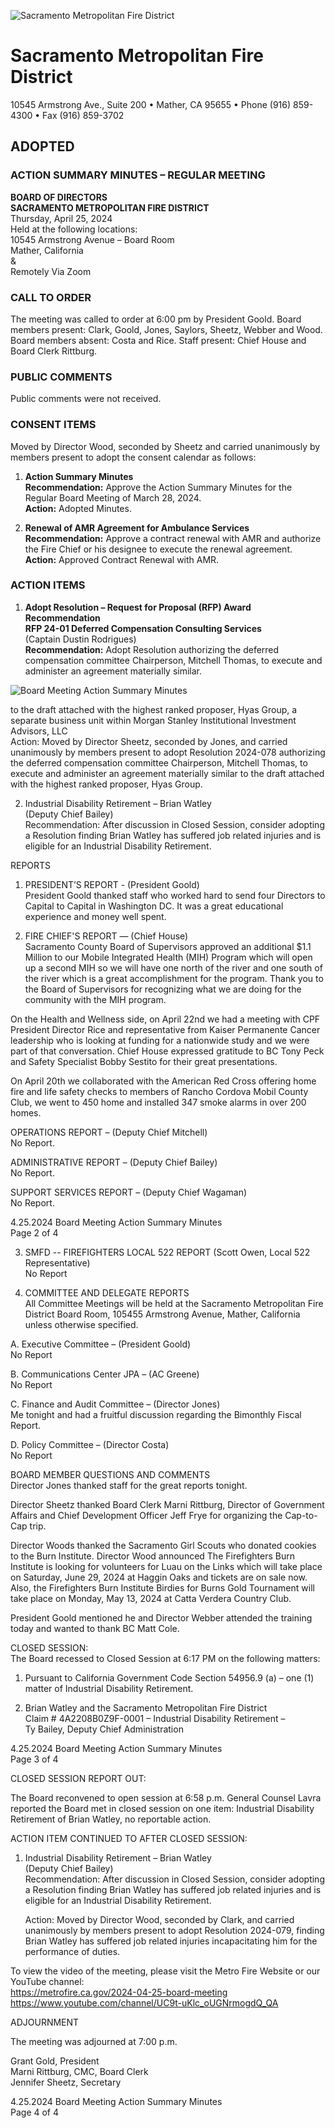 <!-- Page 1 -->
![Sacramento Metropolitan Fire District](https://via.placeholder.com/150)

# Sacramento Metropolitan Fire District
10545 Armstrong Ave., Suite 200 • Mather, CA 95655 • Phone (916) 859-4300 • Fax (916) 859-3702

## ADOPTED
### ACTION SUMMARY MINUTES – REGULAR MEETING

**BOARD OF DIRECTORS**  
**SACRAMENTO METROPOLITAN FIRE DISTRICT**  
Thursday, April 25, 2024  
Held at the following locations:  
10545 Armstrong Avenue – Board Room  
Mather, California  
&  
Remotely Via Zoom

### CALL TO ORDER
The meeting was called to order at 6:00 pm by President Goold. Board members present: Clark, Goold, Jones, Saylors, Sheetz, Webber and Wood. Board members absent: Costa and Rice. Staff present: Chief House and Board Clerk Rittburg.

### PUBLIC COMMENTS
Public comments were not received.

### CONSENT ITEMS
Moved by Director Wood, seconded by Sheetz and carried unanimously by members present to adopt the consent calendar as follows:

1. **Action Summary Minutes**  
   **Recommendation:** Approve the Action Summary Minutes for the Regular Board Meeting of March 28, 2024.  
   **Action:** Adopted Minutes.

2. **Renewal of AMR Agreement for Ambulance Services**  
   **Recommendation:** Approve a contract renewal with AMR and authorize the Fire Chief or his designee to execute the renewal agreement.  
   **Action:** Approved Contract Renewal with AMR.

### ACTION ITEMS
1. **Adopt Resolution – Request for Proposal (RFP) Award Recommendation**  
   **RFP 24-01 Deferred Compensation Consulting Services**  
   (Captain Dustin Rodrigues)  
   **Recommendation:** Adopt Resolution authorizing the deferred compensation committee Chairperson, Mitchell Thomas, to execute and administer an agreement materially similar.
<!-- Page 2 -->
![Board Meeting Action Summary Minutes](https://via.placeholder.com/768x993.png?text=Board+Meeting+Action+Summary+Minutes)

to the draft attached with the highest ranked proposer, Hyas Group, a separate business unit within Morgan Stanley Institutional Investment Advisors, LLC  
Action: Moved by Director Sheetz, seconded by Jones, and carried unanimously by members present to adopt Resolution 2024-078 authorizing the deferred compensation committee Chairperson, Mitchell Thomas, to execute and administer an agreement materially similar to the draft attached with the highest ranked proposer, Hyas Group.

2. Industrial Disability Retirement – Brian Watley  
(Deputy Chief Bailey)  
Recommendation: After discussion in Closed Session, consider adopting a Resolution finding Brian Watley has suffered job related injuries and is eligible for an Industrial Disability Retirement.

REPORTS

1. PRESIDENT’S REPORT - (President Goold)  
President Goold thanked staff who worked hard to send four Directors to Capital to Capital in Washington DC. It was a great educational experience and money well spent.

2. FIRE CHIEF'S REPORT — (Chief House)  
Sacramento County Board of Supervisors approved an additional $1.1 Million to our Mobile Integrated Health (MIH) Program which will open up a second MIH so we will have one north of the river and one south of the river which is a great accomplishment for the program. Thank you to the Board of Supervisors for recognizing what we are doing for the community with the MIH program.

On the Health and Wellness side, on April 22nd we had a meeting with CPF President Director Rice and representative from Kaiser Permanente Cancer leadership who is looking at funding for a nationwide study and we were part of that conversation. Chief House expressed gratitude to BC Tony Peck and Safety Specialist Bobby Sestito for their great presentations.

On April 20th we collaborated with the American Red Cross offering home fire and life safety checks to members of Rancho Cordova Mobil County Club, we went to 450 home and installed 347 smoke alarms in over 200 homes.

OPERATIONS REPORT – (Deputy Chief Mitchell)  
No Report.

ADMINISTRATIVE REPORT – (Deputy Chief Bailey)  
No Report.

SUPPORT SERVICES REPORT – (Deputy Chief Wagaman)  
No Report.

4.25.2024 Board Meeting Action Summary Minutes  
Page 2 of 4
<!-- Page 3 -->
3. SMFD -- FIREFIGHTERS LOCAL 522 REPORT (Scott Owen, Local 522 Representative)  
No Report  

4. COMMITTEE AND DELEGATE REPORTS  
All Committee Meetings will be held at the Sacramento Metropolitan Fire District Board Room, 105455 Armstrong Avenue, Mather, California unless otherwise specified.  

A. Executive Committee – (President Goold)  
No Report  

B. Communications Center JPA – (AC Greene)  
No Report  

C. Finance and Audit Committee – (Director Jones)  
Me tonight and had a fruitful discussion regarding the Bimonthly Fiscal Report.  

D. Policy Committee – (Director Costa)  
No Report  

BOARD MEMBER QUESTIONS AND COMMENTS  
Director Jones thanked staff for the great reports tonight.  

Director Sheetz thanked Board Clerk Marni Rittburg, Director of Government Affairs and Chief Development Officer Jeff Frye for organizing the Cap-to-Cap trip.  

Director Woods thanked the Sacramento Girl Scouts who donated cookies to the Burn Institute. Director Wood announced The Firefighters Burn Institute is looking for volunteers for Luau on the Links which will take place on Saturday, June 29, 2024 at Haggin Oaks and tickets are on sale now. Also, the Firefighters Burn Institute Birdies for Burns Gold Tournament will take place on Monday, May 13, 2024 at Catta Verdera Country Club.  

President Goold mentioned he and Director Webber attended the training today and wanted to thank BC Matt Cole.  

CLOSED SESSION:  
The Board recessed to Closed Session at 6:17 PM on the following matters:  

1. Pursuant to California Government Code Section 54956.9 (a) – one (1) matter of Industrial Disability Retirement.  

1. Brian Watley and the Sacramento Metropolitan Fire District  
Claim # 4A2208B0Z9F-0001 – Industrial Disability Retirement –  
Ty Bailey, Deputy Chief Administration  

4.25.2024 Board Meeting Action Summary Minutes  
Page 3 of 4  
<!-- Page 4 -->
CLOSED SESSION REPORT OUT:

The Board reconvened to open session at 6:58 p.m. General Counsel Lavra reported the Board met in closed session on one item: Industrial Disability Retirement of Brian Watley, no reportable action.

ACTION ITEM CONTINUED TO AFTER CLOSED SESSION:

1. Industrial Disability Retirement – Brian Watley  
   (Deputy Chief Bailey)  
   Recommendation: After discussion in Closed Session, consider adopting a Resolution finding Brian Watley has suffered job related injuries and is eligible for an Industrial Disability Retirement.  

   Action: Moved by Director Wood, seconded by Clark, and carried unanimously by members present to adopt Resolution 2024-079, finding Brian Watley has suffered job related injuries incapacitating him for the performance of duties.

To view the video of the meeting, please visit the Metro Fire Website or our YouTube channel:  
https://metrofire.ca.gov/2024-04-25-board-meeting  
https://www.youtube.com/channel/UC9t-uKlc_oUGNrmogdQ_QA  

ADJOURNMENT

The meeting was adjourned at 7:00 p.m.

Grant Gold, President  
Marni Rittburg, CMC, Board Clerk  
Jennifer Sheetz, Secretary  

4.25.2024 Board Meeting Action Summary Minutes  
Page 4 of 4
